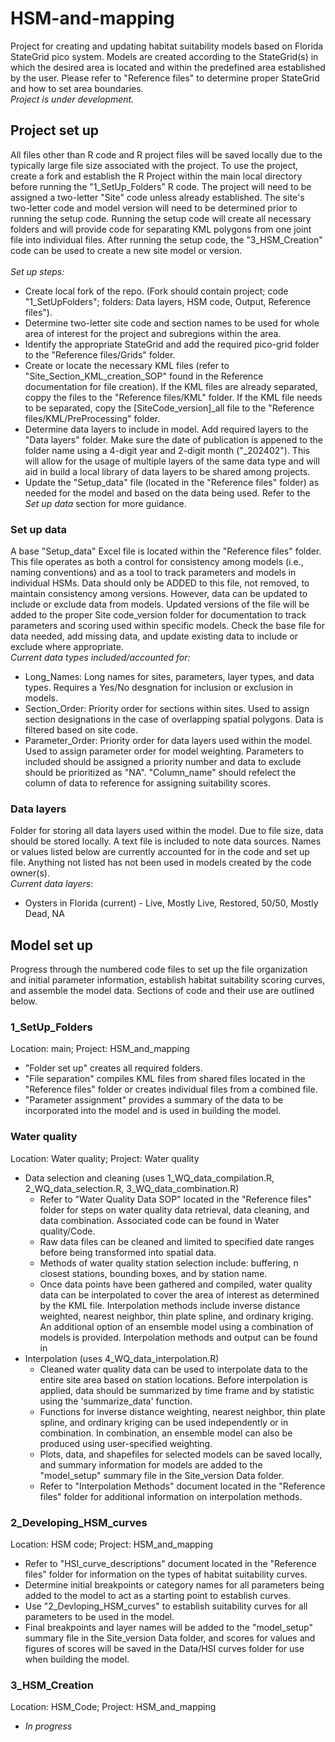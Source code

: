 # HSM-and-mapping
Project for creating and updating habitat suitability models based on Florida StateGrid pico system. Models are created according to the StateGrid(s) in which the desired area is located and within the predefined area established by the user. Please refer to "Reference files" to determine proper StateGrid and how to set area boundaries. 
<br> *Project is under development.*
<br>
## Project set up
All files other than R code and R project files will be saved locally due to the typically large file size associated with the project. To use the project, create a fork and establish the R Project within the main local directory before running the "1_SetUp_Folders" R code. The project will need to be assigned a two-letter "Site" code unless already established. The site's two-letter code and model version will need to be determined prior to running the setup code. Running the setup code will create all necessary folders and will provide code for separating KML polygons from one joint file into individual files. After running the setup code, the "3_HSM_Creation" code can be used to create a new site model or version. <br> <br>
*Set up steps:*
- Create local fork of the repo. (Fork should contain project; code "1_SetUpFolders"; folders: Data layers, HSM code, Output, Reference files").
- Determine two-letter site code and section names to be used for whole area of interest for the project and subregions within the area.
- Identify the appropriate StateGrid and add the required pico-grid folder to the "Reference files/Grids" folder.
- Create or locate the necessary KML files (refer to "Site_Section_KML_creation_SOP" found in the Reference documentation for file creation). If the KML files are already separated, coppy the files to the "Reference files/KML" folder. If the KML file needs to be separated, copy the [SiteCode_version]_all file to the "Reference files/KML/PreProcessing" folder.
- Determine data layers to include in model. Add required layers to the "Data layers" folder. Make sure the date of publication is appened to the folder name using a 4-digit year and 2-digit month ("_202402"). This will allow for the usage of multiple layers of the same data type and will aid in build a local library of data layers to be shared among projects.
- Update the "Setup_data" file (located in the "Reference files" folder) as needed for the model and based on the data being used. Refer to the *Set up data* section for more guidance.

### Set up data
A base "Setup_data" Excel file is located within the "Reference files" folder. This file operates as both a control for consistency among models (i.e., naming conventions) and as a tool to track parameters and models in individual HSMs. Data should only be ADDED to this file, not removed, to maintain consistency among versions. However, data can be updated to include or exclude data from models. Updated versions of the file will be added to the proper Site code_version folder for documentation to track parameters and scoring used within specific models. Check the base file for data needed, add missing data, and update existing data to include or exclude where appropriate. <br>
*Current data types included/accounted for:*
- Long_Names: Long names for sites, parameters, layer types, and data types. Requires a Yes/No desgnation for inclusion or exclusion in models.
- Section_Order: Priority order for sections within sites. Used to assign section designations in the case of overlapping spatial polygons. Data is filtered based on site code.
- Parameter_Order: Priority order for data layers used within the model. Used to assign parameter order for model weighting. Parameters to included should be assigned a priority number and data to exclude should be prioritized as "NA". "Column_name" should refelect the column of data to reference for assigning suitability scores.

### Data layers
Folder for storing all data layers used within the model. Due to file size, data should be stored locally. A text file is included to note data sources. Names or values listed below are currently accounted for in the code and set up file. Anything not listed has not been used in models created by the code owner(s). <br>
*Current data layers*: <br>
- Oysters in Florida (current) - Live, Mostly Live, Restored, 50/50, Mostly Dead, NA

## Model set up
Progress through the numbered code files to set up the file organization and initial parameter information, establish habitat suitability scoring curves, and assemble the model data. Sections of code and their use are outlined below.
### 1_SetUp_Folders
Location: main; Project: HSM_and_mapping
- "Folder set up" creates all required folders.
- "File separation" compiles KML files from shared files located in the "Reference files" folder or creates individual files from a combined file.
- "Parameter assignment" provides a summary of the data to be incorporated into the model and is used in building the model.

### Water quality 
Location: Water quality; Project: Water quality
- Data selection and cleaning (uses 1_WQ_data_compilation.R, 2_WQ_data_selection.R, 3_WQ_data_combination.R)
  * Refer to "Water Quality Data SOP" located in the "Reference files" folder for steps on water quality data retrieval, data cleaning, and data combination. Associated code can be found in Water quality/Code.
  * Raw data files can be cleaned and limited to specified date ranges before being transformed into spatial data. 
  * Methods of water quality station selection include: buffering, n closest stations, bounding boxes, and by station name.
  * Once data points have been gathered and compiled, water quality data can be interpolated to cover the area of interest as determined by the KML file. Interpolation methods include inverse distance weighted, nearest neighbor, thin plate spline, and ordinary kriging. An additional option of an ensemble model using a combination of models is provided. Interpolation methods and output can be found in 
- Interpolation (uses 4_WQ_data_interpolation.R)
  * Cleaned water quality data can be used to interpolate data to the entire site area based on station locations. Before interpolation is applied, data should be summarized by time frame and by statistic using the 'summarize_data' function.
  * Functions for inverse distance weighting, nearest neighbor, thin plate spline, and ordinary kriging can be used independently or in combination. In combination, an ensemble model can also be produced using user-specified weighting. 
  * Plots, data, and shapefiles for selected models can be saved locally, and summary information for models are added to the "model_setup" summary file in the Site_version Data folder.
  * Refer to "Interpolation Methods" document located in the "Reference files" folder for additional information on interpolation methods.  

### 2_Developing_HSM_curves
Location: HSM code; Project: HSM_and_mapping
- Refer to "HSI_curve_descriptions" document located in the "Reference files" folder for information on the types of habitat suitability curves.
- Determine initial breakpoints or category names for all parameters being added to the model to act as a starting point to establish curves.
- Use "2_Devloping_HSM_curves" to establish suitability curves for all parameters to be used in the model.
- Final breakpoints and layer names will be added to the "model_setup" summary file in the Site_version Data folder, and scores for values and figures of scores will be saved in the Data/HSI curves folder for use when building the model. 

### 3_HSM_Creation  
Location: HSM_Code; Project: HSM_and_mapping
- *In progress*
